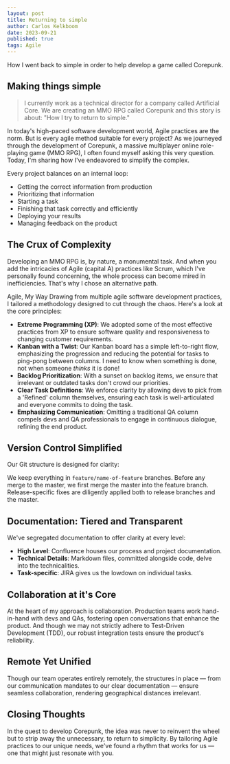 ```yaml
---
layout: post
title: Returning to simple 
author: Carlos Kelkboom
date: 2023-09-21
published: true
tags: Agile
---
```


How I went back to simple in order to help develop a game called Corepunk. 

## Making things simple

> I currently work as a technical director for a company called Artificial Core. We are creating an MMO RPG called Corepunk and this story is about: "How I try to return to simple."

In today's high-paced software development world, Agile practices are the norm. But is every agile method suitable for every project? As we journeyed through the development of Corepunk, a massive multiplayer online role-playing game (MMO RPG), I often found myself asking this very question. Today, I'm sharing how I've endeavored to simplify the complex.

Every project balances on an internal loop:

* Getting the correct information from production
* Prioritizing that information
* Starting a task
* Finishing that task correctly and efficiently
* Deploying your results
* Managing feedback on the product



## The Crux of Complexity
Developing an MMO RPG is, by nature, a monumental task. And when you add the intricacies of Agile (capital A) practices like Scrum, which I've personally found concerning, the whole process can become mired in inefficiencies. That's why I chose an alternative path.

Agile, My Way
Drawing from multiple agile software development practices, I tailored a methodology designed to cut through the chaos. Here's a look at the core principles:

* **Extreme Programming (XP)**: We adopted some of the most effective practices from XP to ensure software quality and responsiveness to changing customer requirements.
* **Kanban with a Twist**: Our Kanban board has a simple left-to-right flow, emphasizing the progression and reducing the potential for tasks to ping-pong between columns. I need to know when something is done, not when someone *thinks* it is done!
* **Backlog Prioritization**: With a sunset on backlog items, we ensure that irrelevant or outdated tasks don't crowd our priorities.
* **Clear Task Definitions**: We enforce clarity by allowing devs to pick from a 'Refined' column themselves, ensuring each task is well-articulated and everyone commits to doing the task.
* **Emphasizing Communication**: Omitting a traditional QA column compels devs and QA professionals to engage in continuous dialogue, refining the end product.

## Version Control Simplified
Our Git structure is designed for clarity:

We keep everything in `feature/name-of-feature` branches.
Before any merge to the master, we first merge the master into the feature branch.
Release-specific fixes are diligently applied both to release branches and the master.

## Documentation: Tiered and Transparent

We've segregated documentation to offer clarity at every level:

* **High Level**: Confluence houses our process and project documentation.
* **Technical Details**: Markdown files, committed alongside code, delve into the technicalities.
* **Task-specific**: JIRA gives us the lowdown on individual tasks.

## Collaboration at it's Core
At the heart of my approach is collaboration. Production teams work hand-in-hand with devs and QAs, fostering open conversations that enhance the product. And though we may not strictly adhere to Test-Driven Development (TDD), our robust integration tests ensure the product's reliability.

## Remote Yet Unified
Though our team operates entirely remotely, the structures in place — from our communication mandates to our clear documentation — ensure seamless collaboration, rendering geographical distances irrelevant.

## Closing Thoughts
In the quest to develop Corepunk, the idea was never to reinvent the wheel but to strip away the unnecessary, to return to simplicity. By tailoring Agile practices to our unique needs, we've found a rhythm that works for us — one that might just resonate with you.